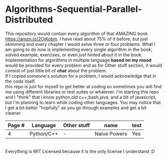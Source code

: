 # Algorithms-Sequential-Parallel-Distributed

This repository would contain every algorithm of that AMAZING book https://amzn.to/2OjKobm. I have read about 75% of it before, but just skimming and every chapter I would solve three or four problems. What I am going to do now is implementing every single algorithm in the book; solved example, exercises, or even just hinted about it in the book.
</br>
Implementation for algorithms in multiple language <b>based on my mood</b> would be provided for every problem and as for Other stuff section, it would consist of just little bit of <b>chat</b> about the problem.
</br>
If I copied someone's solution for a problem, I would acknowledge that in the code itself.
</br>
this repo is just for myself to get better at coding so sometimes you will find me using different libraries or test suites or whatever. I'm starting this repo and I "think" that i know python,old c++,bash,java, and a bit of javascript, but I'm planning to learn while coding other languages. You may notice that I get a bit better "hopfully" as you go through examples and get a bit cleaner

|Page #|Language|Other stuff|name|test|
|---|---|---|---|---|
| 4 |Python/C++|-|Naive Powers|Yes|


</br>
Everything is MIT Licensed because it is the only license I understand :D
</br></br>
</br>
</br>

